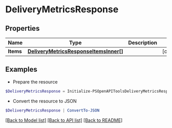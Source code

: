 # DeliveryMetricsResponse
## Properties

Name | Type | Description | Notes
------------ | ------------- | ------------- | -------------
**Items** | [**DeliveryMetricsResponseItemsInner[]**](DeliveryMetricsResponseItemsInner.md) |  | [optional] 

## Examples

- Prepare the resource
```powershell
$DeliveryMetricsResponse = Initialize-PSOpenAPIToolsDeliveryMetricsResponse  -Items null
```

- Convert the resource to JSON
```powershell
$DeliveryMetricsResponse | ConvertTo-JSON
```

[[Back to Model list]](../README.md#documentation-for-models) [[Back to API list]](../README.md#documentation-for-api-endpoints) [[Back to README]](../README.md)

